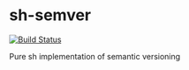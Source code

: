 sh-semver
=========

[![Build Status](https://travis-ci.org/jsokolowski/sh-semver.svg?branch=master)](https://travis-ci.org/jsokolowski/sh-semver)

Pure sh implementation of semantic versioning
